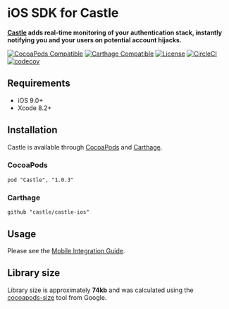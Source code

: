 # iOS SDK for Castle

**[Castle](https://castle.io) adds real-time monitoring of your authentication stack, instantly notifying you and your users on potential account hijacks.**

[![CocoaPods Compatible](https://img.shields.io/cocoapods/v/Castle.svg)](https://img.shields.io/cocoapods/v/Castle.svg)
[![Carthage Compatible](https://img.shields.io/badge/Carthage-compatible-4BC51D.svg?style=flat)](https://github.com/Carthage/Carthage)
[![License](https://img.shields.io/cocoapods/l/Castle.svg?style=flat)](http://cocoapods.org/pods/Castle)
[![CircleCI](https://circleci.com/gh/castle/castle-ios.svg?style=shield)](https://circleci.com/gh/castle/castle-ios)
[![codecov](https://codecov.io/gh/castle/castle-ios/branch/master/graph/badge.svg)](https://codecov.io/gh/castle/castle-ios)

## Requirements

- iOS 9.0+
- Xcode 8.2+

## Installation

Castle is available through [CocoaPods](http://cocoapods.org) and [Carthage](https://github.com/Carthage/Carthage).

### CocoaPods

```
pod "Castle", "1.0.3"
```

### Carthage

```
github "castle/castle-ios"
```
## Usage

Please see the [Mobile Integration Guide](https://castle.io/docs/mobile).

## Library size

Library size is approximately **74kb** and was calculated using the [cocoapods-size](https://github.com/google/cocoapods-size) tool from Google.
